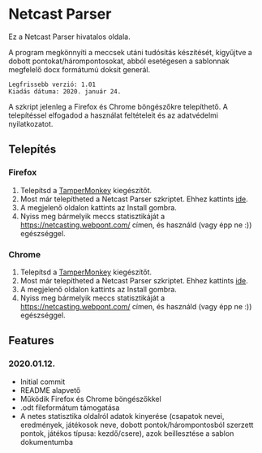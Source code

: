 # Netcast Parser

Ez a Netcast Parser hivatalos oldala.

A program megkönnyíti a meccsek utáni tudósítás készítését, kigyűjtve a dobott pontokat/hárompontosokat, abból esetégesen a sablonnak megfelelő docx formátumú doksit generál.

    Legfrissebb verzió: 1.01
    Kiadás dátuma: 2020. január 24.

A szkript jelenleg a Firefox és Chrome böngészőkre telepíthető.
A telepítéssel elfogadod a használat feltételeit és az adatvédelmi nyilatkozatot.

## Telepítés

### Firefox

1. Telepítsd a [TamperMonkey](https://addons.mozilla.org/en-US/firefox/addon/tampermonkey/) kiegészítőt.
2. Most már telepítheted a Netcast Parser szkriptet. Ehhez kattints [ide](https://github.com/alex-molnar/netcast-parser/raw/master/netcast_parser.user.js).
3. A megjelenő oldalon kattints az Install gombra.
4. Nyiss meg bármelyik meccs statisztikáját a https://netcasting.webpont.com/ címen, és használd (vagy épp ne :)) egészséggel.

### Chrome

1. Telepítsd a [TamperMonkey](https://chrome.google.com/webstore/detail/tampermonkey/dhdgffkkebhmkfjojejmpbldmpobfkfo?hl=hu) kiegészítőt.
2. Most már telepítheted a Netcast Parser szkriptet. Ehhez kattints [ide](https://github.com/alex-molnar/netcast-parser/raw/master/netcast_parser.user.js).
3. A megjelenő oldalon kattints az Install gombra.
4. Nyiss meg bármelyik meccs statisztikáját a https://netcasting.webpont.com/ címen, és használd (vagy épp ne :)) egészséggel.

## Features

### 2020.01.12.
* Initial commit
* README alapvető
* Működik Firefox és Chrome böngészőkkel
* .odt fileformátum támogatása
* A netes statisztika oldalról adatok kinyerése (csapatok nevei, eredmények, játékosok neve, dobott pontok/hárompontosból szerzett pontok, játékos típusa: kezdő/csere), azok beillesztése a sablon dokumentumba 
